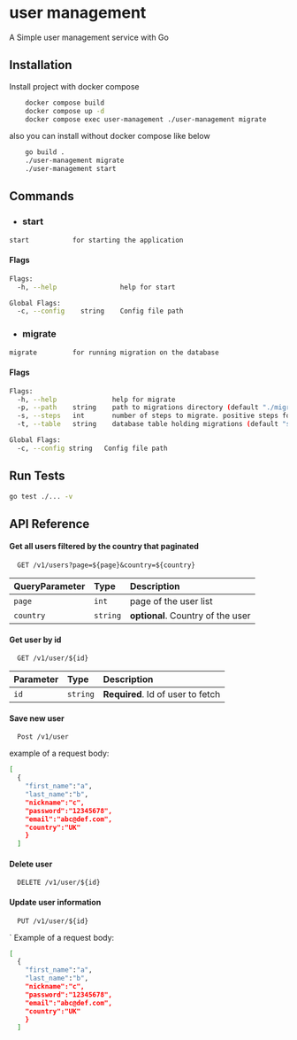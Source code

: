 # user management
A Simple user management service with Go

## Installation

Install project with docker compose

```bash
    docker compose build
    docker compose up -d
    docker compose exec user-management ./user-management migrate
```
also you can install without docker compose like below
```bash
    go build .
    ./user-management migrate
    ./user-management start
```

## Commands
- ### start
 ```bash
 start           for starting the application
 ```
#### Flags
```bash 
Flags:
  -h, --help                help for start

Global Flags:
  -c, --config    string    Config file path
```
- ### migrate

```bash
migrate         for running migration on the database
```

#### Flags
``` bash
Flags:
  -h, --help              help for migrate
  -p, --path    string    path to migrations directory (default "./migrations")
  -s, --steps   int       number of steps to migrate. positive steps for up and negative steps for down. zero to upgrade all.
  -t, --table   string    database table holding migrations (default "schema_migrations")

Global Flags:
  -c, --config string   Config file path
```
## Run Tests

```sh
go test ./... -v
```

## API Reference

#### Get all users filtered by the country that paginated

```http
  GET /v1/users?page=${page}&country=${country}
```

| QueryParameter | Type     | Description                       |
| :-------- | :------- | :-------------------------------- |
| `page`      | `int` | page of the user list|
| `country`      | `string` | **optional**. Country of the user|

#### Get user by id

```http
  GET /v1/user/${id}
```

| Parameter | Type     | Description                       |
| :-------- | :------- | :-------------------------------- |
| `id`      | `string` | **Required**. Id of user to fetch |

#### Save new user

```http
  Post /v1/user
```
example of a request body:
```sh
[
  {
    "first_name":"a",
    "last_name":"b",
    "nickname":"c",
    "password":"12345678",
    "email":"abc@def.com",
    "country":"UK"
    }
  ]
```

#### Delete user

```http
  DELETE /v1/user/${id}
```

#### Update user information

```http
  PUT /v1/user/${id}
```
`
Example of a request body:
```sh
[
  {
    "first_name":"a",
    "last_name":"b",
    "nickname":"c",
    "password":"12345678",
    "email":"abc@def.com",
    "country":"UK"
    }
  ]
```


